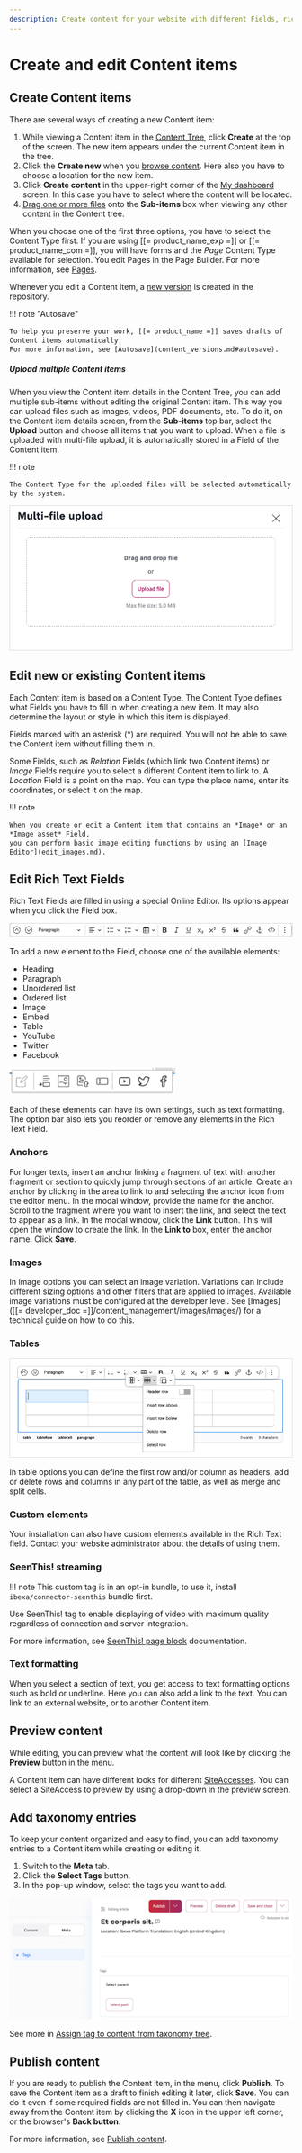 ```yaml
---
description: Create content for your website with different Fields, rich text, tags, and then publish it.
---
```


# Create and edit Content items

## Create Content items

There are several ways of creating a new Content item:

1. While viewing a Content item in the [Content Tree](../getting_started/discover_ui.md#content-tree), click **Create** at the top of the screen.
The new item appears under the current Content item in the tree.
1. Click the **Create new** when you [browse content](../getting_started/discover_ui.md#content-browser).
Here also you have to choose a location for the new item.
1. Click **Create content** in the upper-right corner of the [My dashboard](../getting_started/discover_ui.md#my-dashboard) screen.
In this case you have to select where the content will be located.
1. [Drag one or more files](#upload-multiple-content-items) onto the **Sub-items** box when viewing any other content in the Content tree.

When you choose one of the first three options, you have to select the Content Type first.
If you are using [[= product_name_exp =]] or [[= product_name_com =]],
you will have forms and the *Page* Content Type available for selection.
You edit Pages in the Page Builder. For more information, see [Pages](create_edit_pages.md).

Whenever you edit a Content item, a [new version](content_versions.md) is created in the repository.

!!! note "Autosave"

    To help you preserve your work, [[= product_name =]] saves drafts of Content items automatically.
    For more information, see [Autosave](content_versions.md#autosave).

##### Upload multiple Content items

When you view the Content item details in the Content Tree, you can add multiple 
sub-items without editing the original Content item.
This way you can upload files such as images, videos, PDF documents, etc.
To do it, on the Content item details screen, from the **Sub-items** top bar, select the 
**Upload** button and choose all items that you want to upload.
When a file is uploaded with multi-file upload, it is automatically stored in a 
Field of the Content item.

!!! note

    The Content Type for the uploaded files will be selected automatically by the system.

![Multi-file upload](img/multi_file_upload.png)

## Edit new or existing Content items

Each Content item is based on a Content Type. The Content Type defines what Fields 
you have to fill in when creating a new item.
It may also determine the layout or style in which this item is displayed.

Fields marked with an asterisk (\*) are required. You will not be able to save the Content item without filling them in.

Some Fields, such as *Relation* Fields (which link two Content items) or *Image* Fields
require you to select a different Content item to link to.
A *Location* Field is a point on the map. You can type the place name, enter its coordinates, or select it on the map.

<a name="relation_field"></a>

!!! note

    When you create or edit a Content item that contains an *Image* or an *Image asset* Field, 
    you can perform basic image editing functions by using an [Image Editor](edit_images.md).

## Edit Rich Text Fields

Rich Text Fields are filled in using a special Online Editor. Its options appear when you click the Field box.

![Online Editor menu](img/online_editor_menu.png "Online Editor menu")

To add a new element to the Field, choose one of the available elements:

- Heading
- Paragraph
- Unordered list
- Ordered list
- Image
- Embed
- Table
- YouTube
- Twitter
- Facebook

![Available Rich Text block elements](img/rich_text_block_elements.png "Available Rich Text block elements")

Each of these elements can have its own settings, such as text formatting.
The option bar also lets you reorder or remove any elements in the Rich Text Field.

### Anchors

For longer texts, insert an anchor linking a fragment of text with another fragment or section
to quickly jump through sections of an article.
Create an anchor by clicking in the area to link to and selecting the anchor icon from the editor menu.
In the modal window, provide the name for the anchor. Scroll to the fragment where you want to insert the link,
and select the text to appear as a link. In the modal window, click the **Link** button.
This will open the window to create the link. In the **Link to** box, enter the anchor name. Click **Save**.

### Images

In image options you can select an image variation.
Variations can include different sizing options and other filters that are applied to images.
Available image variations must be configured at the developer level.
See [Images]([[= developer_doc =]]/content_management/images/images/) for a technical guide on how to do this.

### Tables

![Table options in online editor](img/online_editor_table.png)

In table options you can define the first row and/or column as headers,
add or delete rows and columns in any part of the table, as well as merge and split cells.

### Custom elements

Your installation can also have custom elements available in the Rich Text field.
Contact your website administrator about the details of using them.

### SeenThis! streaming

!!! note
    This custom tag is in an opt-in bundle, to use it, install `ibexa/connector-seenthis` bundle first.

Use SeenThis! tag to enable displaying of video with maximum quality regardless of connection and server integration.

For more information, see [SeenThis! page block](block_reference.md#seenthis-block) documentation.

### Text formatting

When you select a section of text, you get access to text formatting options such as bold or underline.
Here you can also add a link to the text. You can link to an external website, or to another Content item.

## Preview content

While editing, you can preview what the content will look like by clicking the **Preview** button in the menu.

A Content item can have different looks for different [SiteAccesses](translate_content.md#siteaccess).
You can select a SiteAccess to preview by using a drop-down in the preview screen.

## Add taxonomy entries

To keep your content organized and easy to find, you can add taxonomy entries to a Content item while creating or editing it.

1. Switch to the **Meta** tab.
1. Click the **Select Tags** button.
1. In the pop-up window, select the tags you want to add.

![Selecting Taxonomy Entries](img/taxonomy_select_taxonomy_entries.png "Taxonomy entries")

See more in [Assign tag to content from taxonomy tree](taxonomy/work_with_tags.md#assign-tag-to-content-from-taxonomy-tree).

## Publish content

If you are ready to publish the Content item, in the menu, click **Publish**.
To save the Content item as a draft to finish editing it later, click **Save**.
You can do it even if some required fields are not filled in.
You can then navigate away from the Content item by clicking the **X** icon in the upper left corner, or the browser's **Back button**.

For more information, see [Publish content](publish_content.md).
